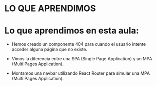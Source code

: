 # LO QUE APRENDIMOS

# Lo que aprendimos en esta aula:

- Hemos creado un componente 404 para cuando el usuario intente acceder alguna página que no existe.

- Vimos la diferencia entre una SPA (Single Page Application) y un MPA (Multi Pages Application).

- Montamos una navbar utilizando React Router para simular una MPA (Multi Pages Application).